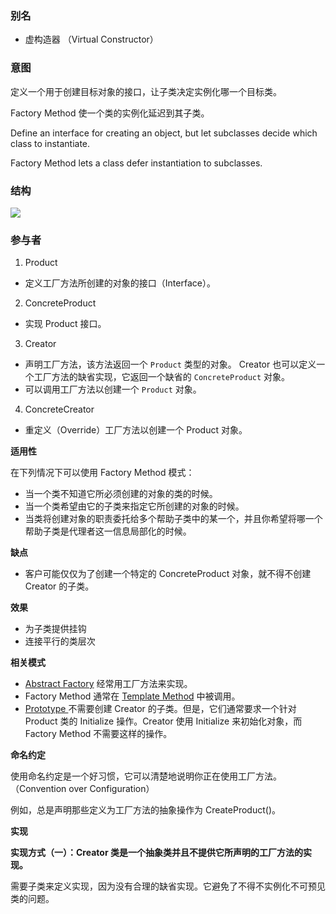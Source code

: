 ### **别名**

- 虚构造器 （Virtual Constructor）

### **意图**

定义一个用于创建目标对象的接口，让子类决定实例化哪一个目标类。

Factory Method 使一个类的实例化延迟到其子类。

Define an interface for creating an object, but let subclasses decide which class to instantiate.

Factory Method lets a class defer instantiation to subclasses.

### **结构**

![](https://shengbucket.oss-cn-hangzhou.aliyuncs.com/pics/DcJo0.jpg)

### **参与者**

1. Product

- 定义工厂方法所创建的对象的接口（Interface）。

2. ConcreteProduct

- 实现 Product 接口。

3. Creator

- 声明工厂方法，该方法返回一个 `Product` 类型的对象。 Creator 也可以定义一个工厂方法的缺省实现，它返回一个缺省的 `ConcreteProduct` 对象。
- 可以调用工厂方法以创建一个 `Product` 对象。

4. ConcreteCreator

- 重定义（Override）工厂方法以创建一个 Product 对象。

**适用性**

在下列情况下可以使用 Factory Method 模式：

- 当一个类不知道它所必须创建的对象的类的时候。
- 当一个类希望由它的子类来指定它所创建的对象的时候。
- 当类将创建对象的职责委托给多个帮助子类中的某一个，并且你希望将哪一个帮助子类是代理者这一信息局部化的时候。

**缺点**

- 客户可能仅仅为了创建一个特定的 ConcreteProduct 对象，就不得不创建 Creator 的子类。

**效果**

- 为子类提供挂钩
- 连接平行的类层次

**相关模式**

- [Abstract Factory](http://www.cnblogs.com/gaochundong/p/design_pattern_abstract_factory.html) 经常用工厂方法来实现。
- Factory Method 通常在 [Template Method](http://www.cnblogs.com/gaochundong/p/design_pattern_template_method.html) 中被调用。
- [Prototype ](http://www.cnblogs.com/gaochundong/p/design_pattern_prototype.html)不需要创建 Creator 的子类。但是，它们通常要求一个针对 Product 类的 Initialize 操作。Creator 使用 Initialize 来初始化对象，而 Factory Method 不需要这样的操作。

**命名约定**

使用命名约定是一个好习惯，它可以清楚地说明你正在使用工厂方法。（Convention over Configuration）

例如，总是声明那些定义为工厂方法的抽象操作为 CreateProduct()。

**实现**

**实现方式（一）：Creator 类是一个抽象类并且不提供它所声明的工厂方法的实现。**

需要子类来定义实现，因为没有合理的缺省实现。它避免了不得不实例化不可预见类的问题。